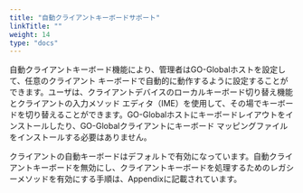 ```yaml
---
title: "自動クライアントキーボードサポート"
linkTitle: ""
weight: 14
type: "docs"
---
```


自動クライアントキーボード機能により、管理者はGO-Globalホストを設定して、任意のクライアント キーボードで自動的に動作するように設定することができます。ユーザは、クライアントデバイスのローカルキーボード切り替え機能とクライアントの入力メソッド エディタ（IME）を使用して、その場でキーボードを切り替えることができます。GO-Globalホストにキーボードレイアウトをインストールしたり、GO-Globalクライアントにキーボード マッピングファイルをインストールする必要はありません。

クライアントの自動キーボードはデフォルトで有効になっています。自動クライアントキーボードを無効にし、クライアントキーボードを処理するためのレガシーメソッドを有効にする手順は、Appendixに記載されています。
